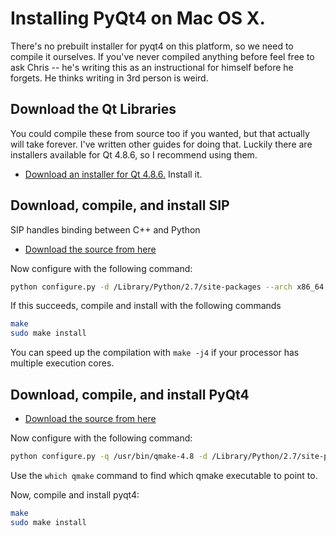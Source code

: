 # Installing PyQt4 on Mac OS X.
There's no prebuilt installer for pyqt4 on this platform, so we need to compile it ourselves.
If you've never compiled anything before feel free to ask Chris -- he's writing this as an instructional for himself before he forgets.  He thinks writing in 3rd person is weird.

## Download the Qt Libraries
You could compile these from source too if you wanted, but that actually will take forever. I've written other guides for doing that. Luckily there are installers available for Qt 4.8.6, so I recommend using them.
* [Download an installer for Qt 4.8.6.](https://download.qt.io/archive/qt/4.8/4.8.6/) Install it.

## Download, compile, and install SIP
SIP handles binding between C++ and Python
* [Download the source from here](http://www.riverbankcomputing.com/software/sip/download)

Now configure with the following command:
```bash
python configure.py -d /Library/Python/2.7/site-packages --arch x86_64
```

If this succeeds, compile and install with the following commands
```bash
make
sudo make install
```

You can speed up the compilation with `make -j4` if your processor has multiple execution cores.

## Download, compile, and install PyQt4
* [Download the source from here](http://www.riverbankcomputing.co.uk/software/pyqt/download)

Now configure with the following command:
```bash
python configure.py -q /usr/bin/qmake-4.8 -d /Library/Python/2.7/site-packages/ --use-arch x86_64
```
Use the `which qmake` command to find which qmake executable to point to.

Now, compile and install pyqt4:
```bash
make
sudo make install
```
